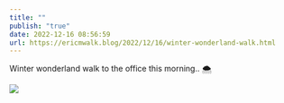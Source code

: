 ```yaml
---
title: ""
publish: "true"
date: 2022-12-16 08:56:59
url: https://ericmwalk.blog/2022/12/16/winter-wonderland-walk.html
---
```

Winter wonderland walk to the office this morning.. 🌨️


![](https://ericmwalk.blog/uploads/2022/39c0b04822.jpg)